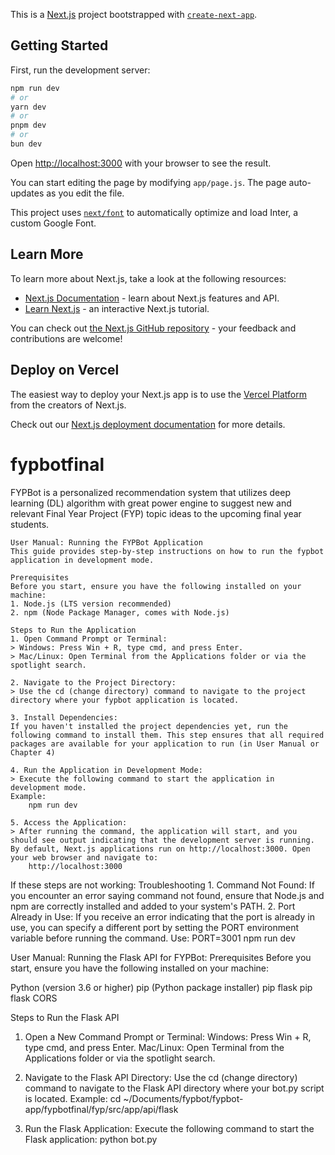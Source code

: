 This is a [Next.js](https://nextjs.org/) project bootstrapped with [`create-next-app`](https://github.com/vercel/next.js/tree/canary/packages/create-next-app).

## Getting Started

First, run the development server:

```bash
npm run dev
# or
yarn dev
# or
pnpm dev
# or
bun dev
```

Open [http://localhost:3000](http://localhost:3000) with your browser to see the result.

You can start editing the page by modifying `app/page.js`. The page auto-updates as you edit the file.

This project uses [`next/font`](https://nextjs.org/docs/basic-features/font-optimization) to automatically optimize and load Inter, a custom Google Font.

## Learn More

To learn more about Next.js, take a look at the following resources:

- [Next.js Documentation](https://nextjs.org/docs) - learn about Next.js features and API.
- [Learn Next.js](https://nextjs.org/learn) - an interactive Next.js tutorial.

You can check out [the Next.js GitHub repository](https://github.com/vercel/next.js/) - your feedback and contributions are welcome!

## Deploy on Vercel

The easiest way to deploy your Next.js app is to use the [Vercel Platform](https://vercel.com/new?utm_medium=default-template&filter=next.js&utm_source=create-next-app&utm_campaign=create-next-app-readme) from the creators of Next.js.

Check out our [Next.js deployment documentation](https://nextjs.org/docs/deployment) for more details.


# fypbotfinal
 FYPBot is a personalized recommendation system that utilizes deep learning (DL) algorithm with great power engine to suggest new and relevant Final Year Project (FYP) topic ideas to the upcoming final year students.

    User Manual: Running the FYPBot Application
    This guide provides step-by-step instructions on how to run the fypbot application in development mode.

    Prerequisites
    Before you start, ensure you have the following installed on your machine:
    1. Node.js (LTS version recommended)
    2. npm (Node Package Manager, comes with Node.js)

    Steps to Run the Application
    1. Open Command Prompt or Terminal:
    > Windows: Press Win + R, type cmd, and press Enter.
    > Mac/Linux: Open Terminal from the Applications folder or via the spotlight search.

    2. Navigate to the Project Directory:
    > Use the cd (change directory) command to navigate to the project directory where your fypbot application is located.

    3. Install Dependencies:
    If you haven't installed the project dependencies yet, run the following command to install them. This step ensures that all required packages are available for your application to run (in User Manual or Chapter 4)

    4. Run the Application in Development Mode:
    > Execute the following command to start the application in development mode.
    Example: 
        npm run dev

    5. Access the Application:
    > After running the command, the application will start, and you should see output indicating that the development server is running. By default, Next.js applications run on http://localhost:3000. Open your web browser and navigate to:
        http://localhost:3000
        

 If these steps are not working:
 Troubleshooting
    1. Command Not Found: If you encounter an error saying command not found, ensure that Node.js and npm are correctly installed and added to your system's PATH.
    2. Port Already in Use: If you receive an error indicating that the port is already in use, you can specify a different port by setting the PORT environment variable before running the command.
Use:
PORT=3001 npm run dev

User Manual: Running the Flask API for FYPBot:
Prerequisites
Before you start, ensure you have the following installed on your machine:

Python (version 3.6 or higher)
pip (Python package installer)
pip flask 
pip flask CORS

Steps to Run the Flask API
1. Open a New Command Prompt or Terminal:
    Windows: Press Win + R, type cmd, and press Enter.
    Mac/Linux: Open Terminal from the Applications folder or via the spotlight search.

2. Navigate to the Flask API Directory:
    Use the cd (change directory) command to navigate to the Flask API directory where your bot.py script is located.
    Example:
    cd ~/Documents/fypbot/fypbot-app/fypbotfinal/fyp/src/app/api/flask

 3. Run the Flask Application:
    Execute the following command to start the Flask application:
        python bot.py

